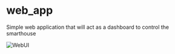 # web_app
Simple web application that will act as a dashboard to control the smarthouse


<img src="https://i.imgur.com/4NRcSYk.jpg" alt="WebUI"/>
